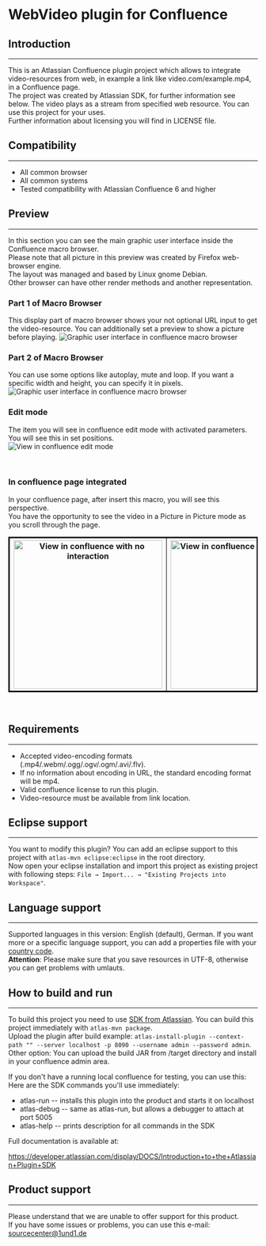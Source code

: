 # WebVideo plugin for Confluence

## Introduction

---

This is an Atlassian Confluence plugin project which allows to integrate video-resources from web, in example a link like video.com/example.mp4, in a Confluence page.<br/> The project was created by Atlassian SDK, for further information see below. The video plays as a stream from specified web resource. You can use this project for your uses.<br/>Further information about licensing you will find in LICENSE file.
<br/>

## Compatibility

---

* All common browser
* All common systems
* Tested compatibility with Atlassian Confluence 6 and higher
  <br/>

## Preview

---

In this section you can see the main graphic user interface inside the Confluence macro browser.<br/>
Please note that all picture in this preview was created by Firefox web-browser engine.<br/>
The layout was managed and based by Linux gnome Debian.<br/>
Other browser can have other render methods and another representation.
<br/>

### __Part 1 of Macro Browser__

This display part of macro browser shows your not optional URL input to get the video-resource. You can additionally set a preview to show a picture before playing.
![Graphic user interface in confluence macro browser](/blob/master/images/MacroBrowser_Part1.png)
<br/>

### __Part 2 of Macro Browser__

You can use some options like autoplay, mute and loop. If you want a specific width and height, you can specify it in pixels.<br/>
![Graphic user interface in confluence macro browser](/blob/master/images/MacroBrowser_Part2.png)
<br/>

### __Edit mode__

The item you will see in confluence edit mode with activated parameters. You will see this in set positions.<br/>
![View in confluence edit mode](/blob/master/images/page_editmode.png)

<br/>

### __In confluence page integrated__

In your confluence page, after insert this macro, you will see this perspective.<br/>
You have the opportunity to see the video in a Picture in Picture mode as you scroll through the page.<br/>

<table style="width:100%;border-collapse: collapse;border: 2px solid black;">
  <tr style="border: 1px solid black;border-collapse: collapse;">
    <th style="border: 1px solid black;border-collapse: collapse;"><a href="/blob/master/images/page_no_interaction.png"><img src="/blob/master/images/page_no_interaction.png" width="300px" alt="View in confluence with no interaction"></a></th>
    <th style="border: 1px solid black;border-collapse: collapse;"><a href="/blob/master/images/page_interaction.png"><img src="/blob/master/images/page_interaction.png" width="300px" alt="View in confluence with interaction"></a></th>
    <th style="border: 1px solid black;border-collapse: collapse;"><a href="/blob/master/images/page_pip-mode.png"><img src="/blob/master/images/page_pip-mode.png" width="300px" alt="View in confluence with browser PIP mode"></a></th>
  </tr>
</table>
<br/>

## Requirements

---

* Accepted video-encoding formats (.mp4/.webm/.ogg/.ogv/.ogm/.avi/.flv).
* If no information about encoding in URL, the standard encoding format will be mp4.
* Valid confluence license to run this plugin.
* Video-resource must be available from link location.
  <br/>

## Eclipse support

---

You want to modify this plugin? You can add an eclipse support to this project with `atlas-mvn eclipse:eclipse` in the root directory. <br/>
Now open your eclipse installation and import this project as existing project with following steps: `File → Import... → "Existing Projects into Workspace"`.

## Language support

---

Supported languages in this version: English (default), German. If you want more or a specific language support, you can add
a properties file with your [country code](https://en.wikipedia.org/wiki/List_of_ISO_639-1_codes).<br/>
__Attention__: Please make sure that you save resources in UTF-8, otherwise you can get problems with umlauts.
<br/>

## How to build and run

---

To build this project you need to use [SDK from Atlassian](https://developer.atlassian.com/server/framework/atlassian-sdk/downloads/).
You can build this project immediately with `atlas-mvn package`.<br/>
Upload the plugin after build example:
`atlas-install-plugin --context-path "" --server localhost -p 8090 --username admin --password admin`. <br/>
Other option: You can upload the build JAR from /target directory and install in your confluence admin area.

If you don't have a running local confluence for testing, you can use this:
Here are the SDK commands you'll use immediately:

* atlas-run   -- installs this plugin into the product and starts it on localhost
* atlas-debug -- same as atlas-run, but allows a debugger to attach at port 5005
* atlas-help  -- prints description for all commands in the SDK

Full documentation is available at:

https://developer.atlassian.com/display/DOCS/Introduction+to+the+Atlassian+Plugin+SDK

## Product support

---

Please understand that we are unable to offer support for this product.<br/>
If you have some issues or problems, you can use this e-mail: sourcecenter@1und1.de
